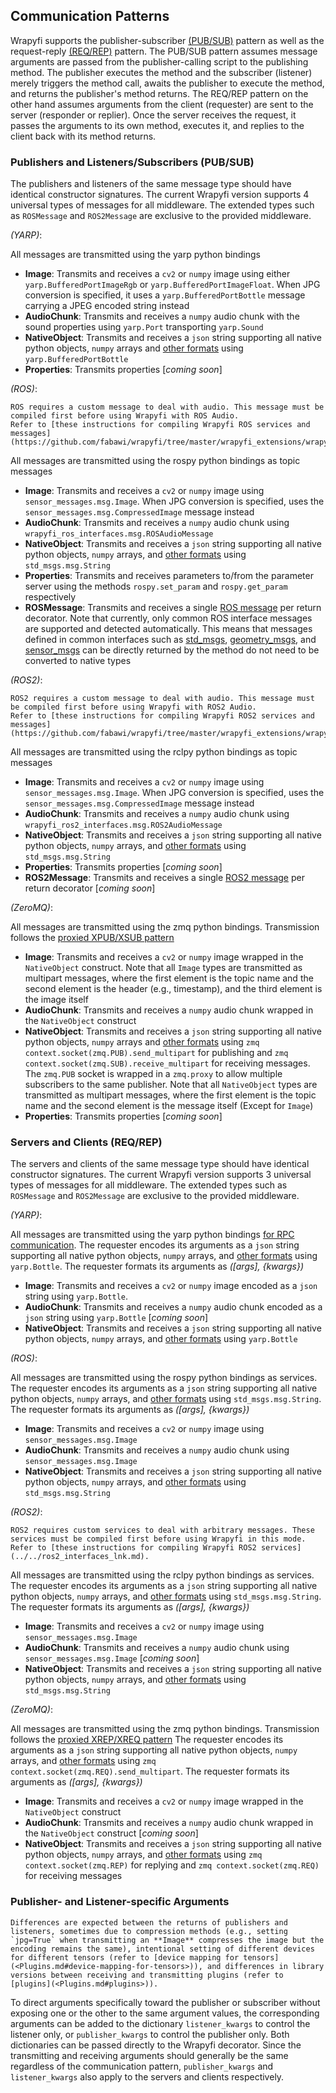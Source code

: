 ## Communication Patterns

Wrapyfi supports the publisher-subscriber [(PUB/SUB)](#publishers-and-listeners-subscribers-pub-sub) pattern as well as the request-reply [(REQ/REP)](#servers-and-clients-req-rep) pattern. 
The PUB/SUB pattern assumes message arguments are passed from the publisher-calling script to the publishing method. 
The publisher executes the method and the subscriber (listener) merely triggers the method call, awaits the publisher to execute the method, and returns the publisher's method returns.
The REQ/REP pattern on the other hand assumes arguments from the client (requester) are sent to the server (responder or replier). Once the server receives the request, it passes the arguments
to its own method, executes it, and replies to the client back with its method returns.


### Publishers and Listeners/Subscribers (PUB/SUB)

The publishers and listeners of the same message type should have identical constructor signatures. The current Wrapyfi version supports
4 universal types of messages for all middleware. The extended types such as `ROSMessage` and `ROS2Message` are exclusive to the provided middleware.

*(YARP)*:

All messages are transmitted using the yarp python bindings

* **Image**: Transmits and receives a `cv2` or `numpy` image using either `yarp.BufferedPortImageRgb` or `yarp.BufferedPortImageFloat`. 
             When JPG conversion is specified, it uses a `yarp.BufferedPortBottle` message carrying a JPEG encoded string instead
* **AudioChunk**: Transmits and receives a `numpy` audio chunk with the sound properties using `yarp.Port` transporting `yarp.Sound`
* **NativeObject**: Transmits and receives a `json` string supporting all native python objects, `numpy` arrays and [other formats](<Plugins.md#data-structure-types>) using `yarp.BufferedPortBottle`
* **Properties**: Transmits properties [*coming soon*]

*(ROS)*:

```{warning}
ROS requires a custom message to deal with audio. This message must be compiled first before using Wrapyfi with ROS Audio. 
Refer to [these instructions for compiling Wrapyfi ROS services and messages](https://github.com/fabawi/wrapyfi/tree/master/wrapyfi_extensions/wrapyfi_ros_interfaces/README.md).
```

All messages are transmitted using the rospy python bindings as topic messages

* **Image**: Transmits and receives a `cv2` or `numpy` image using `sensor_messages.msg.Image`. When JPG conversion is specified, uses the `sensor_messages.msg.CompressedImage` message instead
* **AudioChunk**: Transmits and receives a `numpy` audio chunk using `wrapyfi_ros_interfaces.msg.ROSAudioMessage`
* **NativeObject**: Transmits and receives a `json` string supporting all native python objects, `numpy` arrays, and [other formats](<Plugins.md#data-structure-types>) using `std_msgs.msg.String`
* **Properties**: Transmits and receives parameters  to/from the parameter server using the methods `rospy.set_param` and `rospy.get_param` respectively
* **ROSMessage**: Transmits and receives a single [ROS message](http://wiki.ros.org/msg) per return decorator. Note that currently, only common ROS interface messages 
                  are supported and detected automatically. This means that messages defined in common interfaces such as [std_msgs](http://wiki.ros.org/std_msgs), 
                  [geometry_msgs](http://wiki.ros.org/geometry_msgs), and [sensor_msgs](http://wiki.ros.org/sensor_msgs) can be directly 
                  returned by the method do not need to be converted to native types

*(ROS2)*: 

```{warning}
ROS2 requires a custom message to deal with audio. This message must be compiled first before using Wrapyfi with ROS2 Audio. 
Refer to [these instructions for compiling Wrapyfi ROS2 services and messages](https://github.com/fabawi/wrapyfi/tree/master/wrapyfi_extensions/wrapyfi_ros2_interfaces/README.md).
```

All messages are transmitted using the rclpy python bindings as topic messages

* **Image**: Transmits and receives a `cv2` or `numpy` image using `sensor_messages.msg.Image`. When JPG conversion is specified, uses the `sensor_messages.msg.CompressedImage` message instead
* **AudioChunk**: Transmits and receives a `numpy` audio chunk using `wrapyfi_ros2_interfaces.msg.ROS2AudioMessage`
* **NativeObject**: Transmits and receives a `json` string supporting all native python objects, `numpy` arrays, and [other formats](<Plugins.md#data-structure-types>) using `std_msgs.msg.String`
* **Properties**: Transmits properties [*coming soon*]
* **ROS2Message**: Transmits and receives a single [ROS2 message](https://docs.ros.org/en/humble/Concepts/About-ROS-Interfaces.html) per return decorator [*coming soon*]

*(ZeroMQ)*:

All messages are transmitted using the zmq python bindings. Transmission follows the [proxied XPUB/XSUB pattern](https://rfc.zeromq.org/spec/29/)

* **Image**: Transmits and receives a `cv2` or `numpy` image wrapped in the `NativeObject` construct. Note that all `Image` types
                    are transmitted as multipart messages, where the first element is the topic name and the second element is the header (e.g., timestamp), 
                    and the third element is the image itself 
* **AudioChunk**: Transmits and receives a `numpy` audio chunk wrapped in the `NativeObject` construct
* **NativeObject**: Transmits and receives a `json` string supporting all native python objects, `numpy` arrays and [other formats](<Plugins.md#data-structure-types>) using 
                    `zmq context.socket(zmq.PUB).send_multipart` for publishing and `zmq context.socket(zmq.SUB).receive_multipart` for receiving messages.
                    The `zmq.PUB` socket is wrapped in a `zmq.proxy` to allow multiple subscribers to the same publisher. Note that all `NativeObject` types
                    are transmitted as multipart messages, where the first element is the topic name and the second element is the message itself (Except for `Image`)
* **Properties**: Transmits properties [*coming soon*]


### Servers and Clients (REQ/REP)

The servers and clients of the same message type should have identical constructor signatures. The current Wrapyfi version supports
3 universal types of messages for all middleware. The extended types such as `ROSMessage` and `ROS2Message` are exclusive to the provided middleware.

*(YARP)*:

All messages are transmitted using the yarp python bindings [for RPC communication](https://www.yarp.it/latest/rpc_ports.html).
The requester encodes its arguments as a `json` string supporting all native python objects, `numpy` arrays, and [other formats](<Plugins.md#data-structure-types>) using `yarp.Bottle`.
The requester formats its arguments as *(\[args\], {kwargs})*

* **Image**: Transmits and receives a `cv2` or `numpy` image encoded as a `json` string using `yarp.Bottle`. 
* **AudioChunk**: Transmits and receives a `numpy` audio chunk encoded as a `json` string using `yarp.Bottle` [*coming soon*]
* **NativeObject**: Transmits and receives a `json` string supporting all native python objects, `numpy` arrays, and [other formats](<Plugins.md#data-structure-types>) using `yarp.Bottle`

*(ROS)*:

All messages are transmitted using the rospy python bindings as services.
The requester encodes its arguments as a `json` string supporting all native python objects, `numpy` arrays, and [other formats](<Plugins.md#data-structure-types>) using `std_msgs.msg.String`.
The requester formats its arguments as *(\[args\], {kwargs})*

* **Image**: Transmits and receives a `cv2` or `numpy` image using `sensor_messages.msg.Image`
* **AudioChunk**: Transmits and receives a `numpy` audio chunk using `sensor_messages.msg.Image`
* **NativeObject**: Transmits and receives a `json` string supporting all native python objects, `numpy` arrays, and [other formats](<Plugins.md#data-structure-types>) using `std_msgs.msg.String`

*(ROS2)*:

```{warning}
ROS2 requires custom services to deal with arbitrary messages. These services must be compiled first before using Wrapyfi in this mode. 
Refer to [these instructions for compiling Wrapyfi ROS2 services](../../ros2_interfaces_lnk.md).
```

All messages are transmitted using the rclpy python bindings as services.
The requester encodes its arguments as a `json` string supporting all native python objects, `numpy` arrays, and [other formats](<Plugins.md#data-structure-types>) using `std_msgs.msg.String`.
The requester formats its arguments as *(\[args\], {kwargs})*

* **Image**: Transmits and receives a `cv2` or `numpy` image using `sensor_messages.msg.Image`
* **AudioChunk**: Transmits and receives a `numpy` audio chunk using `sensor_messages.msg.Image` [*coming soon*]
* **NativeObject**: Transmits and receives a `json` string supporting all native python objects, `numpy` arrays, and [other formats](<Plugins.md#data-structure-types>) using `std_msgs.msg.String`

*(ZeroMQ)*:

All messages are transmitted using the zmq python bindings. Transmission follows the [proxied XREP/XREQ pattern](http://wiki.zeromq.org/tutorials:dealer-and-router)
The requester encodes its arguments as a `json` string supporting all native python objects, `numpy` arrays, and [other formats](<Plugins.md#data-structure-types>) using `zmq context.socket(zmq.REQ).send_multipart`.
The requester formats its arguments as *(\[args\], {kwargs})*

* **Image**: Transmits and receives a `cv2` or `numpy` image wrapped in the `NativeObject` construct
* **AudioChunk**: Transmits and receives a `numpy` audio chunk wrapped in the `NativeObject` construct [*coming soon*]
* **NativeObject**: Transmits and receives a `json` string supporting all native python objects, `numpy` arrays, and [other formats](<Plugins.md#data-structure-types>) using 
                    `zmq context.socket(zmq.REP)` for replying and `zmq context.socket(zmq.REQ)` for receiving messages


### Publisher- and Listener-specific Arguments

```{warning}
Differences are expected between the returns of publishers and listeners, sometimes due to compression methods (e.g., setting `jpg=True` when transmitting an **Image** compresses the image but the encoding remains the same), intentional setting of different devices for different tensors (refer to [device mapping for tensors](<Plugins.md#device-mapping-for-tensors>)), and differences in library versions between receiving and transmitting plugins (refer to [plugins](<Plugins.md#plugins>)). 
```

To direct arguments specifically toward the publisher or subscriber without exposing one or the other to the same argument values, the corresponding arguments can be added to the dictionary `listener_kwargs` to control the listener only, or `publisher_kwargs` to control the publisher only. Both dictionaries can be passed directly to the Wrapyfi decorator.
Since the transmitting and receiving arguments should generally be the same regardless of the communication pattern, `publisher_kwargs` and `listener_kwargs` also apply to the servers and clients respectively.

